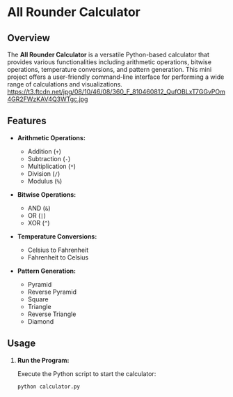 # All Rounder Calculator

## Overview

The **All Rounder Calculator** is a versatile Python-based calculator that provides various functionalities including arithmetic operations, bitwise operations, temperature conversions, and pattern generation. This mini project offers a user-friendly command-line interface for performing a wide range of calculations and visualizations.
https://t3.ftcdn.net/jpg/08/10/46/08/360_F_810460812_QufOBLxT7GGvPOm4GR2FWzKAV4Q3WTgc.jpg

## Features

- **Arithmetic Operations:**
  - Addition (`+`)
  - Subtraction (`-`)
  - Multiplication (`*`)
  - Division (`/`)
  - Modulus (`%`)

- **Bitwise Operations:**
  - AND (`&`)
  - OR (`|`)
  - XOR (`^`)

- **Temperature Conversions:**
  - Celsius to Fahrenheit
  - Fahrenheit to Celsius

- **Pattern Generation:**
  - Pyramid
  - Reverse Pyramid
  - Square
  - Triangle
  - Reverse Triangle
  - Diamond

## Usage

1. **Run the Program:**

   Execute the Python script to start the calculator:
   ```bash
   python calculator.py
